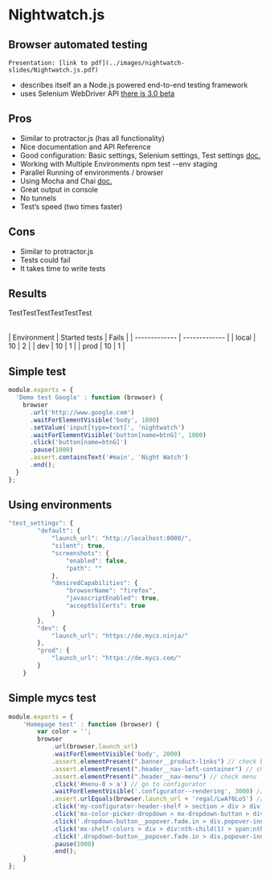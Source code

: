 # Nightwatch.js
## Browser automated testing

```Presentation: [link to pdf](../images/nightwatch-slides/Nightwatch.js.pdf)```

- describes itself an a Node.js powered end-to-end testing framework
- uses Selenium WebDriver API [there is 3.0 beta](http://selenium-release.storage.googleapis.com/index.html)

## Pros

- Similar to protractor.js (has all functionality)
- Nice documentation and API Reference
- Good configuration: Basic settings, Selenium settings, Test settings [doc.](http://nightwatchjs.org/guide)
- Working with Multiple Environments npm test --env staging
- Parallel Running of environments / browser
- Using Mocha and Chai [doc.](http://nightwatchjs.org/guide#using-mocha)
- Great output in console
- No tunnels
- Test’s speed (two times faster)


## Cons

- Similar to protractor.js
- Tests could fail
- It takes time to write tests

## Results
<table><tr>TestTestTestTestTestTest</tr></table>
| Environment  | Started tests | Fails |
| ------------- | ------------- |
| local  | 10 | 2 |
| dev    | 10 | 1 |
| prod   | 10 | 1 |

## Simple test
```js
module.exports = {
  'Demo test Google' : function (browser) {
    browser
      .url('http://www.google.com')
      .waitForElementVisible('body', 1000)
      .setValue('input[type=text]', 'nightwatch')
      .waitForElementVisible('button[name=btnG]', 1000)
      .click('button[name=btnG]')
      .pause(1000)
      .assert.containsText('#main', 'Night Watch')
      .end();
  }
};
```

## Using environments
```js
"test_settings": {
        "default": {
            "launch_url": "http://localhost:8000/",
            "silent": true,
            "screenshots": {
                "enabled": false,
                "path": ""
            },
            "desiredCapabilities": {
                "browserName": "firefox",
                "javascriptEnabled": true,
                "acceptSslCerts": true
            }
        },
        "dev": {
            "launch_url": "https://de.mycs.ninja/"
        },
        "prod": {
            "launch_url": "https://de.mycs.com/"
        }
    }
```

## Simple mycs test

```js
module.exports = {
    'Homepage test' : function (browser) {
        var color = '';
        browser
            .url(browser.launch_url)
            .waitForElementVisible('body', 2000)
            .assert.elementPresent(".banner__product-links") // check banner
            .assert.elementPresent(".header__nav-left-container") // check logo
            .assert.elementPresent(".header__nav-menu") // check menu
            .click('#menu-0 > a') // go to configurator
            .waitForElementVisible('.configurator--rendering', 3000) // wait for configurator
            .assert.urlEquals(browser.launch_url + 'regal/LwAf6LoS') // check url
            .click('my-configurator-header-shelf > section > div > div > div:nth-child(4) > mx-icon-button > button') // change color
            .click('mx-color-picker-dropdown > mx-dropdown-button > div > mx-icon-button > button')
            .click('.dropdown-button__popover.fade.in > div.popover-inner > div > div > ng-repeat:nth-child(5) > div.dropdown-button__option > mx-icon-button > button')
            .click('mx-shelf-colors > div > div:nth-child(1) > span:nth-child(2) > mx-dropdown-button > div > mx-icon-button > button')
            .click('.dropdown-button__popover.fade.in > div.popover-inner > div > div > ng-repeat:nth-child(3) > div > mx-icon-button > button')
            .pause(1000)
            .end();
    }
};
```
